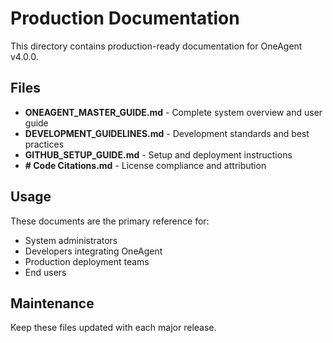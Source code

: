 # Production Documentation

This directory contains production-ready documentation for OneAgent v4.0.0.

## Files

- **ONEAGENT_MASTER_GUIDE.md** - Complete system overview and user guide
- **DEVELOPMENT_GUIDELINES.md** - Development standards and best practices  
- **GITHUB_SETUP_GUIDE.md** - Setup and deployment instructions
- **# Code Citations.md** - License compliance and attribution

## Usage

These documents are the primary reference for:
- System administrators
- Developers integrating OneAgent
- Production deployment teams
- End users

## Maintenance

Keep these files updated with each major release.
